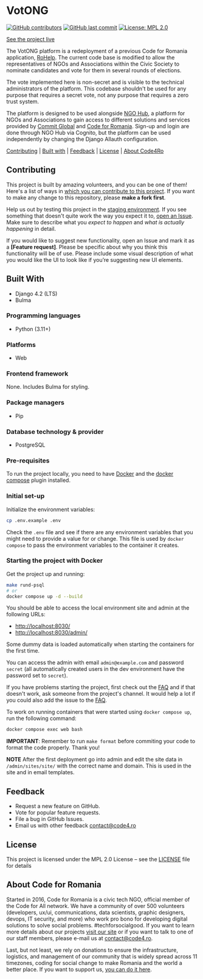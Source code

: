 # VotONG

[![GitHub contributors][ico-contributors]][link-contributors]
[![GitHub last commit][ico-last-commit]][link-last-commit]
[![License: MPL 2.0][ico-license]][link-license]

[See the project live][link-production]

The VotONG platform is a redeployment of a previous Code for Romania application,
[RoHelp](https://github.com/code4romania/ro-help).
The current code base is modified to allow the representatives of NGOs and Associations within the Civic Society
to nominate candidates and vote for them in several rounds of elections.

The vote implemented here is non-secret and is visible to the technical administrators of the platform.
This codebase shouldn't be used for any purpose that requires a secret vote,
not any purpose that requires a zero trust system.

The platform is designed to be used alongside
[NGO Hub](https://github.com/code4romania/onghub),
a platform for NGOs and Associations to gain access to different solutions and services provided by
[Commit Global][link-commit-global]
and
[Code for Romania][link-code4].
Sign-up and login are done through NGO Hub via Cognito,
but the platform can be used independently by changing the Django Allauth configuration.

[Contributing](#contributing) | [Built with](#built-with) | [Feedback](#feedback) | [License](#license) | [About Code4Ro](#about-code-for-romania)

## Contributing

This project is built by amazing volunteers, and you can be one of them!
Here's a list of ways in
[which you can contribute to this project][link-contributing].
If you want to make any change to this repository, please **make a fork first**.

Help us out by testing this project in the
[staging environment][link-staging].
If you see something that doesn't quite work the way you expect it to,
[open an Issue](https://github.com/code4romania/votong/issues/new/choose).
Make sure to describe what you _expect to happen_ and _what is actually happening_ in detail.

If you would like to suggest new functionality, open an Issue and mark it as a __[Feature request]__.
Please be specific about why you think this functionality will be of use.
Please include some visual description of what you would like the UI to look like if you’re suggesting new UI elements.

## Built With

* Django 4.2 (LTS)
* Bulma

### Programming languages

* Python (3.11+)

### Platforms

* Web

### Frontend framework

None. Includes Bulma for styling.

### Package managers

* Pip

### Database technology & provider

* PostgreSQL

### Pre-requisites

To run the project locally, you need to have
[Docker](https://docs.docker.com/get-docker/)
and the
[docker compose](https://docs.docker.com/compose/) plugin installed.

### Initial set-up

Initialize the environment variables:

```bash
cp .env.example .env
```

Check the `.env` file
and see if there are any environment variables that you might need to provide a value for or change.
This file is used by `docker compose` to pass the environment variables to the container it creates.

### Starting the project with Docker

Get the project up and running:

```bash
make rund-psql
# or
docker compose up -d --build
```

You should be able to access the local environment site and admin at the following URLs:

- <http://localhost:8030/>
- <http://localhost:8030/admin/>

Some dummy data is loaded automatically when starting the containers for the first time.

You can access the admin with email `admin@example.com` and password `secret`
(all automatically created users in the dev environment have the password set to `secret`).

If you have problems starting the project, first check out the
[FAQ](https://github.com/code4romania/votong/wiki/FAQ)
and if that doesn't work, ask someone from the project's channel.
It would help a lot if you could also add the issue to the
[FAQ](https://github.com/code4romania/votong/wiki/FAQ).

To work on running containers that were started using `docker compose up`,
run the following command:

```bash
docker compose exec web bash
```

**IMPORTANT**: Remember to run `make format` before commiting your code to format the code properly. Thank you!

**NOTE** After the first deployment go into admin 
and edit the site data in `/admin/sites/site/` with the correct name and domain.
This is used in the site and in email templates.

## Feedback

* Request a new feature on GitHub.
* Vote for popular feature requests.
* File a bug in GitHub Issues.
* Email us with other feedback contact@code4.ro

## License

This project is licensed under the MPL 2.0 License – see the [LICENSE](LICENSE) file for details

## About Code for Romania

Started in 2016, Code for Romania is a civic tech NGO, official member of the Code for All network.
We have a community of over 500 volunteers
(developers, ux/ui, communications, data scientists, graphic designers, devops, IT security, and more)
who work pro bono for developing digital solutions to solve social problems.
#techforsocialgood.
If you want to learn more details about our projects
[visit our site](https://www.code4.ro/) 
or if you want to talk to one of our staff members, please e-mail us at
[contact@code4.ro](mailto:contact@code4.ro).

Last, but not least, we rely on donations to ensure the infrastructure, logistics, and management of our community
that is widely spread across 11 timezones,
coding for social change to make Romania and the world a better place.
If you want to support us, [you can do it here][link-donate].

[ico-contributors]: https://img.shields.io/github/contributors/code4romania/votong.svg?style=for-the-badge

[ico-last-commit]: https://img.shields.io/github/last-commit/code4romania/votong.svg?style=for-the-badge

[ico-license]: https://img.shields.io/badge/license-MPL%202.0-brightgreen.svg?style=for-the-badge

[link-contributors]: https://github.com/code4romania/standard-repo-template/graphs/contributors

[link-last-commit]: https://github.com/code4romania/standard-repo-template/commits/main

[link-license]: https://opensource.org/licenses/MPL-2.0

[link-contributing]: https://github.com/code4romania/.github/blob/main/CONTRIBUTING.md

[link-production]: https://votong.ro/

[link-staging]: https://votong.staging.heroesof.tech/

[link-commit-global]: https://commitglobal.org/

[link-code4]: https://www.code4.ro/en/

[link-donate]: https://www.code4.ro/ro/doneaza
